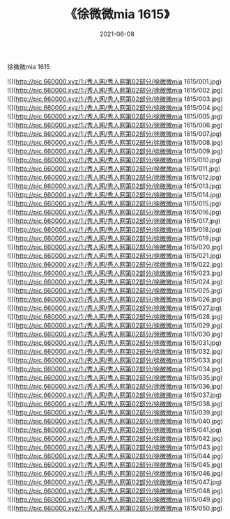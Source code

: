 ﻿---
layout: post
title:  《徐微微mia 1615》
date:   2021-06-08
img: http://pic.660000.xyz/1:/秀人网/秀人网第02部分/徐微微mia 1615/000.jpg
categories: [美女, 清纯, 唯美]
---

徐微微mia 1615

  ![](http://pic.660000.xyz/1:/秀人网/秀人网第02部分/徐微微mia 1615/001.jpg) <br> ![](http://pic.660000.xyz/1:/秀人网/秀人网第02部分/徐微微mia 1615/002.jpg) <br> ![](http://pic.660000.xyz/1:/秀人网/秀人网第02部分/徐微微mia 1615/003.jpg) <br> ![](http://pic.660000.xyz/1:/秀人网/秀人网第02部分/徐微微mia 1615/004.jpg) <br> ![](http://pic.660000.xyz/1:/秀人网/秀人网第02部分/徐微微mia 1615/005.jpg) <br> ![](http://pic.660000.xyz/1:/秀人网/秀人网第02部分/徐微微mia 1615/006.jpg) <br> ![](http://pic.660000.xyz/1:/秀人网/秀人网第02部分/徐微微mia 1615/007.jpg) <br> ![](http://pic.660000.xyz/1:/秀人网/秀人网第02部分/徐微微mia 1615/008.jpg) <br> ![](http://pic.660000.xyz/1:/秀人网/秀人网第02部分/徐微微mia 1615/009.jpg) <br> ![](http://pic.660000.xyz/1:/秀人网/秀人网第02部分/徐微微mia 1615/010.jpg) <br> ![](http://pic.660000.xyz/1:/秀人网/秀人网第02部分/徐微微mia 1615/011.jpg) <br> ![](http://pic.660000.xyz/1:/秀人网/秀人网第02部分/徐微微mia 1615/012.jpg) <br> ![](http://pic.660000.xyz/1:/秀人网/秀人网第02部分/徐微微mia 1615/013.jpg) <br> ![](http://pic.660000.xyz/1:/秀人网/秀人网第02部分/徐微微mia 1615/014.jpg) <br> ![](http://pic.660000.xyz/1:/秀人网/秀人网第02部分/徐微微mia 1615/015.jpg) <br> ![](http://pic.660000.xyz/1:/秀人网/秀人网第02部分/徐微微mia 1615/016.jpg) <br> ![](http://pic.660000.xyz/1:/秀人网/秀人网第02部分/徐微微mia 1615/017.jpg) <br> ![](http://pic.660000.xyz/1:/秀人网/秀人网第02部分/徐微微mia 1615/018.jpg) <br> ![](http://pic.660000.xyz/1:/秀人网/秀人网第02部分/徐微微mia 1615/019.jpg) <br> ![](http://pic.660000.xyz/1:/秀人网/秀人网第02部分/徐微微mia 1615/020.jpg) <br> ![](http://pic.660000.xyz/1:/秀人网/秀人网第02部分/徐微微mia 1615/021.jpg) <br> ![](http://pic.660000.xyz/1:/秀人网/秀人网第02部分/徐微微mia 1615/022.jpg) <br> ![](http://pic.660000.xyz/1:/秀人网/秀人网第02部分/徐微微mia 1615/023.jpg) <br> ![](http://pic.660000.xyz/1:/秀人网/秀人网第02部分/徐微微mia 1615/024.jpg) <br> ![](http://pic.660000.xyz/1:/秀人网/秀人网第02部分/徐微微mia 1615/025.jpg) <br> ![](http://pic.660000.xyz/1:/秀人网/秀人网第02部分/徐微微mia 1615/026.jpg) <br> ![](http://pic.660000.xyz/1:/秀人网/秀人网第02部分/徐微微mia 1615/027.jpg) <br> ![](http://pic.660000.xyz/1:/秀人网/秀人网第02部分/徐微微mia 1615/028.jpg) <br> ![](http://pic.660000.xyz/1:/秀人网/秀人网第02部分/徐微微mia 1615/029.jpg) <br> ![](http://pic.660000.xyz/1:/秀人网/秀人网第02部分/徐微微mia 1615/030.jpg) <br> ![](http://pic.660000.xyz/1:/秀人网/秀人网第02部分/徐微微mia 1615/031.jpg) <br> ![](http://pic.660000.xyz/1:/秀人网/秀人网第02部分/徐微微mia 1615/032.jpg) <br> ![](http://pic.660000.xyz/1:/秀人网/秀人网第02部分/徐微微mia 1615/033.jpg) <br> ![](http://pic.660000.xyz/1:/秀人网/秀人网第02部分/徐微微mia 1615/034.jpg) <br> ![](http://pic.660000.xyz/1:/秀人网/秀人网第02部分/徐微微mia 1615/035.jpg) <br> ![](http://pic.660000.xyz/1:/秀人网/秀人网第02部分/徐微微mia 1615/036.jpg) <br> ![](http://pic.660000.xyz/1:/秀人网/秀人网第02部分/徐微微mia 1615/037.jpg) <br> ![](http://pic.660000.xyz/1:/秀人网/秀人网第02部分/徐微微mia 1615/038.jpg) <br> ![](http://pic.660000.xyz/1:/秀人网/秀人网第02部分/徐微微mia 1615/039.jpg) <br> ![](http://pic.660000.xyz/1:/秀人网/秀人网第02部分/徐微微mia 1615/040.jpg) <br> ![](http://pic.660000.xyz/1:/秀人网/秀人网第02部分/徐微微mia 1615/041.jpg) <br> ![](http://pic.660000.xyz/1:/秀人网/秀人网第02部分/徐微微mia 1615/042.jpg) <br> ![](http://pic.660000.xyz/1:/秀人网/秀人网第02部分/徐微微mia 1615/043.jpg) <br> ![](http://pic.660000.xyz/1:/秀人网/秀人网第02部分/徐微微mia 1615/044.jpg) <br> ![](http://pic.660000.xyz/1:/秀人网/秀人网第02部分/徐微微mia 1615/045.jpg) <br> ![](http://pic.660000.xyz/1:/秀人网/秀人网第02部分/徐微微mia 1615/046.jpg) <br> ![](http://pic.660000.xyz/1:/秀人网/秀人网第02部分/徐微微mia 1615/047.jpg) <br> ![](http://pic.660000.xyz/1:/秀人网/秀人网第02部分/徐微微mia 1615/048.jpg) <br> ![](http://pic.660000.xyz/1:/秀人网/秀人网第02部分/徐微微mia 1615/049.jpg) <br> ![](http://pic.660000.xyz/1:/秀人网/秀人网第02部分/徐微微mia 1615/050.jpg) <br>